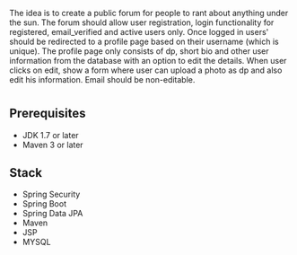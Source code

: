 The idea is to create a public forum for people to rant about anything under the sun. The forum should allow user registration, login functionality for registered,  email_verified and active users only.
Once logged in users' should be redirected to a profile page based on their username (which is unique). The profile page only consists of dp, short bio and other user information from the database with an option to edit the details.
When user clicks on edit, show a form where user can upload a photo as dp and also edit his information. Email should be non-editable.

#

## Prerequisites
- JDK 1.7 or later
- Maven 3 or later

## Stack
- Spring Security
- Spring Boot
- Spring Data JPA
- Maven
- JSP
- MYSQL
